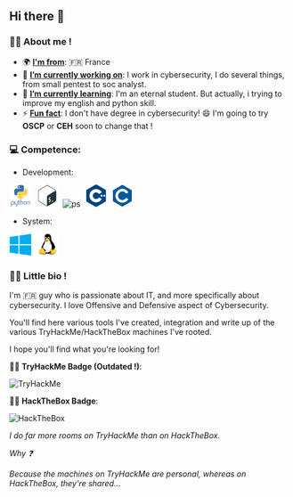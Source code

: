 ## Hi there 👋

### :man_beard: About me !
- :earth_africa: <ins>**I'm from**</ins>: :fr: France
- 🔭 <ins>**I’m currently working on**</ins>: I work in cybersecurity, I do several things, from small pentest to soc analyst.
- 🌱 <ins>**I’m currently learning**</ins>: I'm an eternal student. But actually, i trying to improve my english and python skill.
- ⚡ <ins>**Fun fact**</ins>: I don't have degree in cybersecurity! :smile: I'm going to try **OSCP** or **CEH** soon to change that !

### :computer: Competence:
- Development:
<div>
  <img src="https://github.com/devicons/devicon/blob/master/icons/python/python-original-wordmark.svg" title="Python" alt="Python" width="40" height="40"/>&nbsp;
  <img src="https://github.com/devicons/devicon/blob/master/icons/bash/bash-plain.svg" title="Bash" alt="bash" width="40" height="40"/>&nbsp;
  <img src="https://cdn.iconscout.com/icon/free/png-256/powershell-2-569189.png" title="Powershell" alt="ps" width="40" height="40"/>&nbsp;
  <img src="https://github.com/devicons/devicon/blob/master/icons/cplusplus/cplusplus-plain.svg" title="C++" alt="cpp" width="40" height="40"/>&nbsp;
  <img src="https://github.com/devicons/devicon/blob/master/icons/c/c-plain.svg" title="C" alt="c" width="40" height="40"/>&nbsp;
</div>

- System: 
<div>
  <img src="https://github.com/devicons/devicon/blob/master/icons/windows8/windows8-original.svg" title="Windows" alt="win" width="40" height="40"/>&nbsp;
  <img src="https://github.com/devicons/devicon/blob/master/icons/linux/linux-original.svg" title="Linux" alt="linux" width="40" height="40"/>&nbsp;
</div>

### :frowning_man: Little bio !
I'm :fr: guy who is passionate about IT, and more specifically about cybersecurity. I love Offensive and Defensive aspect of Cybersecurity.

You'll find here various tools I've created, integration and write up of the various TryHackMe/HackTheBox machines I've rooted.

I hope you'll find what you're looking for! 

:pirate_flag: <b>TryHackMe Badge (Outdated !)</b>:

<img src="https://tryhackme-badges.s3.amazonaws.com/Frygg.png" alt="TryHackMe">

🏴‍☠️ <b>HackTheBox Badge</b>:

<img src="https://www.hackthebox.com/badge/image/612475" alt="HackTheBox">

<i>I do far more rooms on TryHackMe than on HackTheBox. 

Why :question:

Because the machines on TryHackMe are personal, whereas on HackTheBox, they're shared... </i>

<!--
https://github.com/devicons/devicon/
https://github.com/ikatyang/emoji-cheat-sheet/blob/master/README.md



**FryggFR/FryggFR** is a ✨ _special_ ✨ repository because its `README.md` (this file) appears on your GitHub profile.

Here are some ideas to get you started:

- 🔭 I’m currently working on ...
- 🌱 I’m currently learning ...
- 👯 I’m looking to collaborate on ...
- 🤔 I’m looking for help with ...
- 💬 Ask me about ...
- 📫 How to reach me: ...
- 😄 Pronouns: ...
- ⚡ Fun fact: ...
-->
